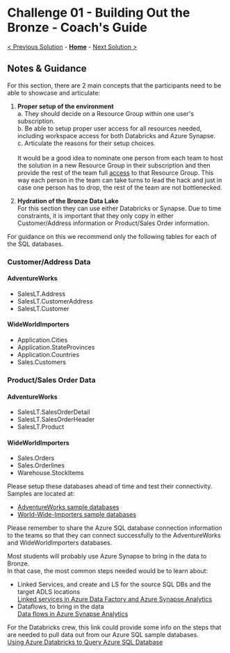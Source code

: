 # Challenge 01 - Building Out the Bronze - Coach's Guide 

[< Previous Solution](./Solution-00.md) - **[Home](./README.md)** - [Next Solution >](./Solution-02.md)

## Notes & Guidance

For this section, there are 2 main concepts that the participants need to be able to showcase and articulate:

1. __Proper setup of the environment__<br>
   a. They should decide on a Resource Group within one user's subscription.<br>
   b. Be able to setup proper user access for all resources needed, including workspace access for both Databricks and Azure Synapse.<br>
   c. Articulate the reasons for their setup choices.<br>  
It would be a good idea to nominate one person from each team to host the solution in a new Resource Group in their subscription and then provide the rest of the team full [access](https://learn.microsoft.com/en-us/azure/role-based-access-control/quickstart-assign-role-user-portal) to that Resource Group. This way each person in the team can take turns to lead the hack and just in case one person has to drop, the rest of the team are not bottlenecked.  
  
  
2. __Hydration of the Bronze Data Lake__  
For this section they can use either Databricks or Synapse.  Due to time constraints, it is important that they only copy in either Customer/Address information or Product/Sales Order information.  

For guidance on this we recommend only the following tables for each of the SQL databases.  

### Customer/Address Data

#### AdventureWorks
- SalesLT.Address
- SalesLT.CustomerAddress
- SalesLT.Customer

#### WideWorldImporters
- Application.Cities
- Application.StateProvinces
- Application.Countries
- Sales.Customers

### Product/Sales Order Data

#### AdventureWorks
- SalesLT.SalesOrderDetail
- SalesLT.SalesOrderHeader
- SalesLT.Product

#### WideWorldImporters
- Sales.Orders
- Sales.Orderlines
- Warehouse.StockItems

Please setup these databases ahead of time and test their connectivity.  Samples are located at:
- [AdventureWorks sample databases](https://docs.microsoft.com/en-us/sql/samples/adventureworks-install-configure?view=sql-server-ver15&tabs=ssms)
- [World-Wide-Importers sample databases](https://github.com/microsoft/sql-server-samples/tree/master/samples/databases/wide-world-importers)

Please remember to share the Azure SQL database connection information to the teams so that they can connect successfully to the AdventureWorks and WideWorldImporters databases.
  
Most students will probably use Azure Synapse to bring in the data to Bronze.  
In that case, the most common steps needed would be to learn about:
- Linked Services, and create and LS for the source SQL DBs and the target ADLS locations  
   [Linked services in Azure Data Factory and Azure Synapse Analytics](https://learn.microsoft.com/en-us/azure/data-factory/concepts-linked-services?context=%2Fazure%2Fsynapse-analytics%2Fcontext%2Fcontext&tabs=synapse-analytics)
- Dataflows, to bring in the data  
   [Data flows in Azure Synapse Analytics](https://learn.microsoft.com/en-us/azure/synapse-analytics/concepts-data-flow-overview)
  
For the Databricks crew, this link could provide some info on the steps that are needed to pull data out from our Azure SQL sample databases.  
[Using Azure Databricks to Query Azure SQL Database](https://www.mssqltips.com/sqlservertip/6151/using-azure-databricks-to-query-azure-sql-database/)
